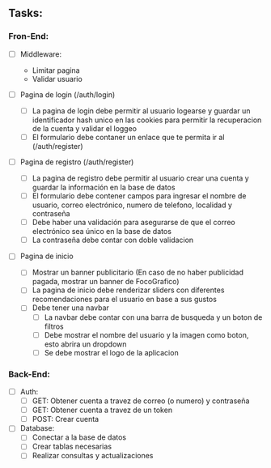 ## Tasks:
### Fron-End:
- [ ] Middleware:
    - Limitar pagina
    - Validar usuario

- [ ] Pagina de login (/auth/login)
    - [ ] La pagina de login debe permitir al usuario logearse y guardar un identificador hash unico en las cookies para permitir la recuperacion de la cuenta y validar el loggeo
    - [ ] El formulario debe contaner un enlace que te permita ir al (/auth/register)

- [ ] Pagina de registro (/auth/register)
    - [ ] La pagina de registro debe permitir al usuario crear una cuenta y guardar la información en la base de datos
    - [ ] El formulario debe contener campos para ingresar el nombre de usuario, correo electrónico, numero de telefono, localidad y contraseña
    - [ ] Debe haber una validación para asegurarse de que el correo electrónico sea único en la base de datos
    - [ ] La contraseña debe contar con doble validacion

- [ ] Pagina de inicio
    - [ ] Mostrar un banner publicitario (En caso de no haber publicidad pagada, mostrar un banner de FocoGrafico)
    - [ ] La pagina de inicio debe renderizar sliders con diferentes recomendaciones para el usuario en base a sus gustos
    - [ ] Debe tener una navbar
        - [ ] La navbar debe contar con una barra de busqueda y un boton de filtros
        - [ ] Debe mostrar el nombre del usuario y la imagen como boton, esto abrira un dropdown
        - [ ] Se debe mostrar el logo de la aplicacion

### Back-End:
- [ ] Auth:
    - [ ] GET: Obtener cuenta a travez de correo (o numero) y contraseña
    - [ ] GET: Obtener cuenta a travez de un token
    - [ ] POST: Crear cuenta
- [ ] Database:
    - [ ] Conectar a la base de datos
    - [ ] Crear tablas necesarias
    - [ ] Realizar consultas y actualizaciones